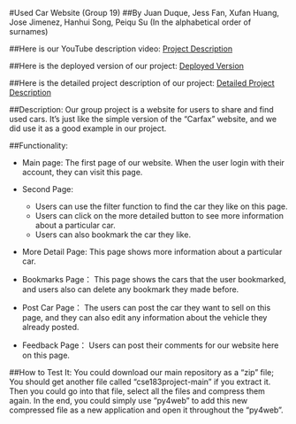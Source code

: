 #Used Car Website (Group 19) 
##By Juan Duque, Jess Fan, Xufan Huang, Jose Jimenez, Hanhui Song, Peiqu Su (In the alphabetical order of surnames)


##Here is our YouTube description video:
[Project Description](https://youtu.be/DdimBRNf2JI)

##Here is the deployed version of our project:
[Deployed Version](http://sv.jfan.ml:47843/cse183/second_page)

##Here is the detailed project description of our project:
[Detailed Project Description](https://docs.google.com/document/d/1wfmm9xjsA9VZWinmS5HFJ8-wSDJA9Ay8VN4sFJ8QIO0/edit?usp=sharing)

##Description:
Our group project is a website for users to share and find used cars. It’s just like the simple version of the “Carfax” 
website, and we did use it as a good example in our project. 

##Functionality:

- Main page:
	The first page of our website. When the user login with their account, they can visit this page. 

- Second Page:
	- Users can use the filter function to find the car they like on this page. 
	- Users can click on the more detailed button to see more information about a particular car. 
	- Users can also bookmark the car they like. 

- More Detail Page:
	This page shows more information about a particular car. 

- Bookmarks Page：
	This page shows the cars that the user bookmarked, and users also can delete any bookmark they made before. 

- Post Car Page：
	The users can post the car they want to sell on this page, and they can also edit any information about the vehicle 
	they already posted. 

- Feedback Page：
	Users can post their comments for our website here on this page. 

##How to Test It:
You could download our main repository as a “zip” file; You should get another file called “cse183project-main” if you 
extract it. Then you could go into that file, select all the files and compress them again. In the end, you could simply 
use “py4web” to add this new compressed file as a new application and open it throughout the “py4web”. 



